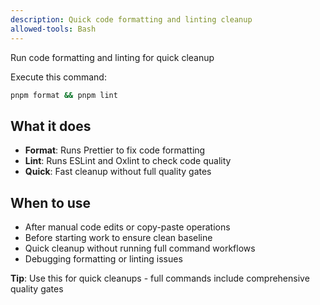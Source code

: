 ```yaml
---
description: Quick code formatting and linting cleanup
allowed-tools: Bash
---
```


Run code formatting and linting for quick cleanup

Execute this command:

```bash
pnpm format && pnpm lint
```

## What it does

- **Format**: Runs Prettier to fix code formatting
- **Lint**: Runs ESLint and Oxlint to check code quality
- **Quick**: Fast cleanup without full quality gates

## When to use

- After manual code edits or copy-paste operations
- Before starting work to ensure clean baseline
- Quick cleanup without running full command workflows
- Debugging formatting or linting issues

**Tip**: Use this for quick cleanups - full commands include comprehensive quality gates
